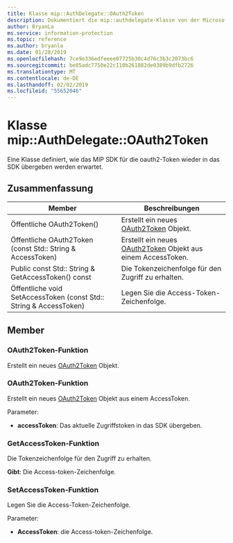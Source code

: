 ```yaml
---
title: Klasse mip::AuthDelegate::OAuth2Token
description: Dokumentiert die mip::authdelegate-Klasse von der Microsoft Information Protection (MIP) SDK.
author: BryanLa
ms.service: information-protection
ms.topic: reference
ms.author: bryanla
ms.date: 01/28/2019
ms.openlocfilehash: 7ce9e336edfeeee07725b30c4d76c3b3c2073bc6
ms.sourcegitcommit: be05adc7750e22c110b261882de0389b9dfb2726
ms.translationtype: MT
ms.contentlocale: de-DE
ms.lasthandoff: 02/02/2019
ms.locfileid: "55652046"
---
```

# <a name="class-mipauthdelegateoauth2token"></a>Klasse mip::AuthDelegate::OAuth2Token 
Eine Klasse definiert, wie das MIP SDK für die oauth2-Token wieder in das SDK übergeben werden erwartet.
  
## <a name="summary"></a>Zusammenfassung
 Member                        | Beschreibungen                                
--------------------------------|---------------------------------------------
Öffentliche OAuth2Token()  |  Erstellt ein neues [OAuth2Token](class_mip_authdelegate_oauth2token.md) Objekt.
Öffentliche OAuth2Token (const Std:: String & AccessToken)  |  Erstellt ein neues [OAuth2Token](class_mip_authdelegate_oauth2token.md) Objekt aus einem AccessToken.
Public const Std:: String & GetAccessToken() const  |  Die Tokenzeichenfolge für den Zugriff zu erhalten.
Öffentliche void SetAccessToken (const Std:: String & AccessToken)  |  Legen Sie die Access-Token-Zeichenfolge.
  
## <a name="members"></a>Member
  
### <a name="oauth2token-function"></a>OAuth2Token-Funktion
Erstellt ein neues [OAuth2Token](class_mip_authdelegate_oauth2token.md) Objekt.
  
### <a name="oauth2token-function"></a>OAuth2Token-Funktion
Erstellt ein neues [OAuth2Token](class_mip_authdelegate_oauth2token.md) Objekt aus einem AccessToken.

Parameter:  
* **accessToken**: Das aktuelle Zugriffstoken in das SDK übergeben.


  
### <a name="getaccesstoken-function"></a>GetAccessToken-Funktion
Die Tokenzeichenfolge für den Zugriff zu erhalten.

  
**Gibt**: Die Access-token-Zeichenfolge.
  
### <a name="setaccesstoken-function"></a>SetAccessToken-Funktion
Legen Sie die Access-Token-Zeichenfolge.

Parameter:  
* **AccessToken**: die Access-token-Zeichenfolge.

